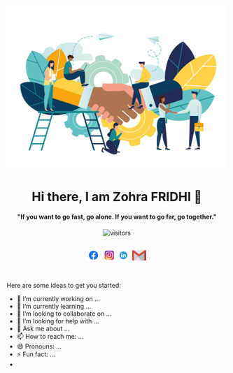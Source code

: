 # ![zohra]( https://github.com/zohra-fridhi/zohra-fridhi/blob/main/Partnership.jpg)

<p>
  <h1 align="center"><b> Hi there, I am Zohra FRIDHI 👋</b></h1>
</p>

<p>
  <h4 align="center"><b>"If you want to go fast, go alone. If you want to go far, go together."</b></h4>
</p>

<p align="center">
    <img align="center" alt="visitors" src="https://gpvc.arturio.dev/Sumanth-Talluri" />
</p>

<p align="center">
<br>
<a href="https://www.facebook.com/zahrafridhii/"><img height="24" src="https://github.com/zohra-fridhi/zohra-fridhi/blob/main/Facebook-logo.png?raw=true" alt="Facebook" /></a>&nbsp;
<a href="https://www.instagram.com/zahra.fridhi/"><img height="24" src="https://github.com/zohra-fridhi/zohra-fridhi/blob/main/ista.png?raw=true" alt="Instagram" /></a>&nbsp;
<a href="https://www.linkedin.com/in/zahra-fridhi-775b2911a/"><img height="24" src="https://github.com/zohra-fridhi/zohra-fridhi/blob/main/linkedIn_PNG38.png?raw=true" alt="LinkedIn" /></a>&nbsp;
<a href="mailto:fridhi.zahraa@gmail.com?subject=Hello%20Zahra"><img height="24" src="https://github.com/zohra-fridhi/zohra-fridhi/blob/main/gmm.png?raw=true" alt="Gmail"/></a>&nbsp;
</p>

<br>


Here are some ideas to get you started:

- 🔭 I’m currently working on ...
- 🌱 I’m currently learning ...
- 👯 I’m looking to collaborate on ...
- 🤔 I’m looking for help with ...
- 💬 Ask me about ...
- 📫 How to reach me: ...
- 😄 Pronouns: ...
- ⚡ Fun fact: ...
- 
